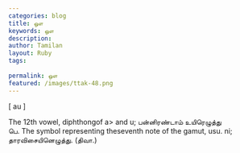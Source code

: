 ```yaml
---
categories: blog
title: ஔ
keywords: ஔ
description: 
author: Tamilan
layout: Ruby
tags: 
 
permalink: ஔ
featured: /images/ttak-48.png
---
```

  
[ au ]  
  
The 12th vowel, diphthongof a> and u; பன்னிரண்டாம் உயிரெழுத்து  
பெ. The symbol representing theseventh note of the gamut, usu. ni; தாரவிசையினெழுத்து. (திவா.)